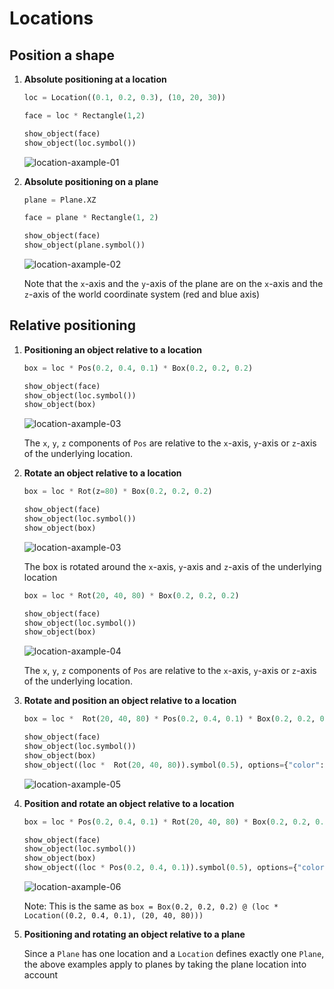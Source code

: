 # Locations

## Position a shape

1. **Absolute positioning at a location**

    ```python
    loc = Location((0.1, 0.2, 0.3), (10, 20, 30))

    face = loc * Rectangle(1,2)

    show_object(face)
    show_object(loc.symbol())
    ```

    ![location-axample-01](../images/location-example-01.png)

2) **Absolute positioning on a plane**

    ```python
    plane = Plane.XZ

    face = plane * Rectangle(1, 2)

    show_object(face)
    show_object(plane.symbol())
    ```

    ![location-axample-02](../images/location-example-07.png)

    Note that the `x`-axis and the `y`-axis of the plane are on the `x`-axis and the `z`-axis of the world coordinate system (red and blue axis)

## Relative positioning

1. **Positioning an object relative to a location**

    ```python
    box = loc * Pos(0.2, 0.4, 0.1) * Box(0.2, 0.2, 0.2)

    show_object(face)
    show_object(loc.symbol())
    show_object(box)
    ```

    ![location-axample-03](../images/location-example-02.png)

    The `x`, `y`, `z` components of `Pos` are relative to the `x`-axis, `y`-axis or `z`-axis of the underlying location.

2. **Rotate an object relative to a location**

    ```python
    box = loc * Rot(z=80) * Box(0.2, 0.2, 0.2)

    show_object(face)
    show_object(loc.symbol())
    show_object(box)
    ```

    ![location-axample-03](../images/location-example-03.png)

    The box is rotated around the `x`-axis, `y`-axis and `z`-axis of the underlying location

    ```python
    box = loc * Rot(20, 40, 80) * Box(0.2, 0.2, 0.2)

    show_object(face)
    show_object(loc.symbol())
    show_object(box)
    ```

    ![location-axample-04](../images/location-example-04.png)

    The `x`, `y`, `z` components of `Pos` are relative to the `x`-axis, `y`-axis or `z`-axis of the underlying location.

3. **Rotate and position an object relative to a location**

    ```python
    box = loc *  Rot(20, 40, 80) * Pos(0.2, 0.4, 0.1) * Box(0.2, 0.2, 0.2)

    show_object(face)
    show_object(loc.symbol())
    show_object(box)
    show_object((loc *  Rot(20, 40, 80)).symbol(0.5), options={"color":(0, 255, 255)})
    ```

    ![location-axample-05](../images/location-example-05.png)

4. **Position and rotate an object relative to a location**

    ```python
    box = loc * Pos(0.2, 0.4, 0.1) * Rot(20, 40, 80) * Box(0.2, 0.2, 0.2)

    show_object(face)
    show_object(loc.symbol())
    show_object(box)
    show_object((loc * Pos(0.2, 0.4, 0.1)).symbol(0.5), options={"color":(0, 255, 255)})
    ```

    ![location-axample-06](../images/location-example-06.png)

    Note: This is the same as `box = Box(0.2, 0.2, 0.2) @ (loc * Location((0.2, 0.4, 0.1), (20, 40, 80)))`

5. **Positioning and rotating an object relative to a plane**

    Since a `Plane` has one location and a `Location` defines exactly one `Plane`, the above examples apply to planes by taking the plane location into account
